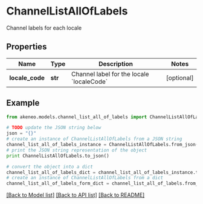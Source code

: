 # ChannelListAllOfLabels

Channel labels for each locale

## Properties
Name | Type | Description | Notes
------------ | ------------- | ------------- | -------------
**locale_code** | **str** | Channel label for the locale &#x60;localeCode&#x60; | [optional] 

## Example

```python
from akeneo.models.channel_list_all_of_labels import ChannelListAllOfLabels

# TODO update the JSON string below
json = "{}"
# create an instance of ChannelListAllOfLabels from a JSON string
channel_list_all_of_labels_instance = ChannelListAllOfLabels.from_json(json)
# print the JSON string representation of the object
print ChannelListAllOfLabels.to_json()

# convert the object into a dict
channel_list_all_of_labels_dict = channel_list_all_of_labels_instance.to_dict()
# create an instance of ChannelListAllOfLabels from a dict
channel_list_all_of_labels_form_dict = channel_list_all_of_labels.from_dict(channel_list_all_of_labels_dict)
```
[[Back to Model list]](../README.md#documentation-for-models) [[Back to API list]](../README.md#documentation-for-api-endpoints) [[Back to README]](../README.md)


